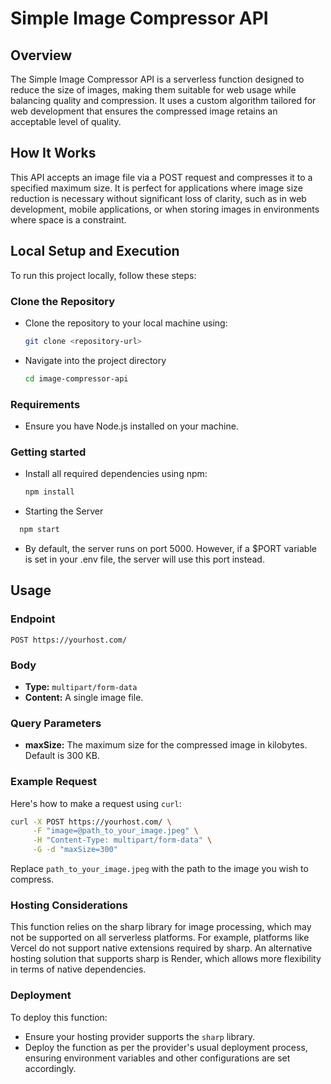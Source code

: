 # Simple Image Compressor API

## Overview

The Simple Image Compressor API is a serverless function designed to reduce the size of images, making them suitable for web usage while balancing quality and compression. It uses a custom algorithm tailored for web development that ensures the compressed image retains an acceptable level of quality.

## How It Works

This API accepts an image file via a POST request and compresses it to a specified maximum size. It is perfect for applications where image size reduction is necessary without significant loss of clarity, such as in web development, mobile applications, or when storing images in environments where space is a constraint.

## Local Setup and Execution

To run this project locally, follow these steps:

### Clone the Repository

- Clone the repository to your local machine using:
  ```bash
  git clone <repository-url>
  ```
- Navigate into the project directory
  ```bash
  cd image-compressor-api
  ```
### Requirements
- Ensure you have Node.js installed on your machine.
### Getting started
- Install all required dependencies using npm:
  ```bash
  npm install
  ```
- Starting the Server
```bash
  npm start
  ```
- By default, the server runs on port 5000. However, if a $PORT variable is set in your .env file, the server will use this port instead.

## Usage

### Endpoint

`POST https://yourhost.com/`

### Body

- **Type:** `multipart/form-data`
- **Content:** A single image file.

### Query Parameters

- **maxSize:** The maximum size for the compressed image in kilobytes. Default is 300 KB.

### Example Request

Here's how to make a request using `curl`:

```bash
curl -X POST https://yourhost.com/ \
     -F "image=@path_to_your_image.jpeg" \
     -H "Content-Type: multipart/form-data" \
     -G -d "maxSize=300"
```
Replace `path_to_your_image.jpeg` with the path to the image you wish to compress.

### Hosting Considerations
This function relies on the sharp library for image processing, which may not be supported on all serverless platforms. For example, platforms like Vercel do not support native extensions required by sharp. An alternative hosting solution that supports sharp is Render, which allows more flexibility in terms of native dependencies.

### Deployment
To deploy this function:

- Ensure your hosting provider supports the `sharp` library.
- Deploy the function as per the provider's usual deployment process, ensuring environment variables and other configurations are set accordingly.
